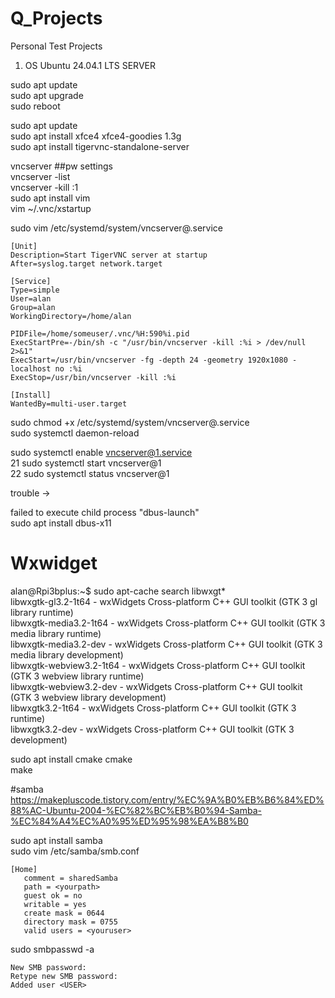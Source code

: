 # Q_Projects
Personal Test Projects


1. OS Ubuntu 24.04.1 LTS SERVER

sudo apt update  
sudo apt upgrade  
sudo reboot  


sudo apt update  
sudo apt install xfce4 xfce4-goodies 1.3g  
sudo apt install tigervnc-standalone-server  

vncserver ##pw settings  
vncserver -list  
vncserver -kill :1  
sudo apt install vim  
vim ~/.vnc/xstartup  

sudo vim /etc/systemd/system/vncserver@.service  

```
[Unit]
Description=Start TigerVNC server at startup  
After=syslog.target network.target

[Service]
Type=simple
User=alan
Group=alan
WorkingDirectory=/home/alan

PIDFile=/home/someuser/.vnc/%H:590%i.pid
ExecStartPre=-/bin/sh -c "/usr/bin/vncserver -kill :%i > /dev/null 2>&1"
ExecStart=/usr/bin/vncserver -fg -depth 24 -geometry 1920x1080 -localhost no :%i
ExecStop=/usr/bin/vncserver -kill :%i

[Install]
WantedBy=multi-user.target  
```

sudo chmod +x /etc/systemd/system/vncserver@.service  
sudo systemctl daemon-reload  

sudo systemctl enable vncserver@1.service  
   21  sudo systemctl start vncserver@1  
   22  sudo systemctl status vncserver@1  


trouble -> 

failed to execute child process "dbus-launch"  
sudo apt install dbus-x11  



# Wxwidget

alan@Rpi3bplus:~$ sudo apt-cache search libwxgt*  
libwxgtk-gl3.2-1t64 - wxWidgets Cross-platform C++ GUI toolkit (GTK 3 gl library runtime)  
libwxgtk-media3.2-1t64 - wxWidgets Cross-platform C++ GUI toolkit (GTK 3 media library runtime)  
libwxgtk-media3.2-dev - wxWidgets Cross-platform C++ GUI toolkit (GTK 3 media library development)  
libwxgtk-webview3.2-1t64 - wxWidgets Cross-platform C++ GUI toolkit (GTK 3 webview library runtime)  
libwxgtk-webview3.2-dev - wxWidgets Cross-platform C++ GUI toolkit (GTK 3 webview library development)  
libwxgtk3.2-1t64 - wxWidgets Cross-platform C++ GUI toolkit (GTK 3 runtime)  
libwxgtk3.2-dev - wxWidgets Cross-platform C++ GUI toolkit (GTK 3 development)  


sudo apt install cmake
cmake  
make  


#samba  
https://makepluscode.tistory.com/entry/%EC%9A%B0%EB%B6%84%ED%88%AC-Ubuntu-2004-%EC%82%BC%EB%B0%94-Samba-%EC%84%A4%EC%A0%95%ED%95%98%EA%B8%B0  


sudo apt install samba  
sudo vim /etc/samba/smb.conf  

```
[Home]
   comment = sharedSamba
   path = <yourpath>
   guest ok = no
   writable = yes
   create mask = 0644
   directory mask = 0755
   valid users = <youruser>
```

sudo smbpasswd -a <USER>  
```
New SMB password:
Retype new SMB password:
Added user <USER>
```
